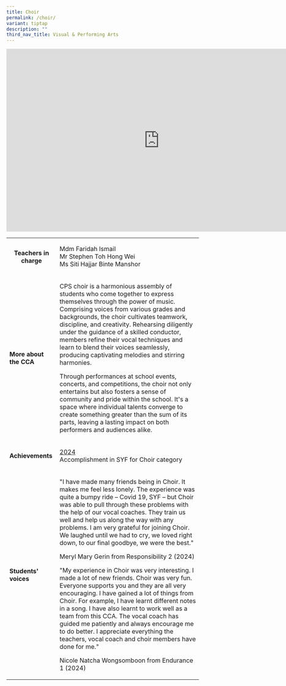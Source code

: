 ```yaml
---
title: Choir
permalink: /choir/
variant: tiptap
description: ""
third_nav_title: Visual & Performing Arts
---
```

<div class="iframe-wrapper">
<iframe height="479" width="800" allowfullscreen="true" frameborder="0" src="https://docs.google.com/presentation/d/e/2PACX-1vT4pv9I5VSmfdI9AuvI2e9_VQjAaabuGMycFOS6h7F6kTlk3Z5POKgysLLlbGqVCfYrdlLrIlCicEbc/embed?start=true&amp;loop=true&amp;delayms=3000"></iframe>
</div>
<table style="minWidth: 50px">
<colgroup>
<col>
<col>
</colgroup>
<tbody>
<tr>
<th rowspan="1" colspan="1">
<p><strong>Teachers in charge</strong>
</p>
<p></p>
</th>
<td rowspan="1" colspan="1">
<p>Mdm Faridah Ismail
<br>Mr Stephen Toh Hong Wei
<br>Ms Siti Hajjar Binte Manshor&nbsp;&nbsp;&nbsp;&nbsp;&nbsp;</p>
</td>
</tr>
<tr>
<td rowspan="1" colspan="1">
<p><strong>More about the CCA</strong>
</p>
</td>
<td rowspan="1" colspan="1">
<p>CPS choir is a harmonious assembly of students who come together to express
themselves through the power of music. Comprising voices from various grades
and backgrounds, the choir cultivates teamwork, discipline, and creativity.
Rehearsing diligently under the guidance of a skilled conductor, members
refine their vocal techniques and learn to blend their voices seamlessly,
producing captivating melodies and stirring harmonies.</p>
<p>Through performances at school events, concerts, and competitions, the
choir not only entertains but also fosters a sense of community and pride
within the school. It's a space where individual talents converge to create
something greater than the sum of its parts, leaving a lasting impact on
both performers and audiences alike.</p>
</td>
</tr>
<tr>
<td rowspan="1" colspan="1">
<p><strong>Achievements</strong>
</p>
</td>
<td rowspan="1" colspan="1">
<p><u>2024</u>
<br>Accomplishment in SYF for Choir category</p>
</td>
</tr>
<tr>
<td rowspan="1" colspan="1">
<p><strong>Students' voices</strong>
</p>
</td>
<td rowspan="1" colspan="1">
<p>"I have made many friends being in Choir. It makes me feel less lonely.
The experience was quite a bumpy ride – Covid 19, SYF – but Choir was able
to pull through these problems with the help of our vocal coaches. They
train us well and help us along the way with any problems. I am very grateful
for joining Choir. We laughed until we had to cry, we loved right down,
to our final goodbye, we were the best."</p>
<p></p>
<p>Meryl Mary Gerin from Responsibility 2 (2024)</p>
<p></p>
<p>"My experience in Choir was very interesting. I made a lot of new friends.
Choir was very fun. Everyone supports you and they are all very encouraging.
I have gained a lot of things from Choir. For example, I have learnt different
notes in a song. I have also learnt to work well as a team from this CCA.
The vocal coach has guided me patiently and always encourage me to do better.
I appreciate everything the teachers, vocal coach and choir members have
done for me."</p>
<p></p>
<p>Nicole Natcha Wongsomboon from Endurance 1 (2024)</p>
</td>
</tr>
</tbody>
</table>
<p></p>